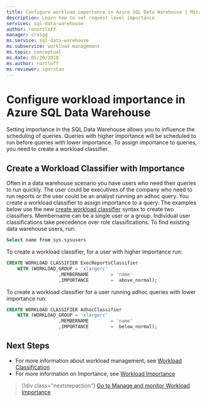 ```yaml
---
title: Configure workload importance in Azure SQL Data Warehouse | Microsoft Docs
description: Learn how to set request level importance
services: sql-data-warehouse
author: ronortloff
manager: craigg
ms.service: sql-data-warehouse
ms.subservice: workload management
ms.topic: conceptual
ms.date: 05/20/2019
ms.author: rortloff
ms.reviewer: igorstan
---
```


# Configure workload importance in Azure SQL Data Warehouse

Setting importance in the SQL Data Warehouse allows you to influence the scheduling of queries. Queries with higher importance will be scheduled to run before queries with lower importance. To assign importance to queries, you need to create a workload classifier.

## Create a Workload Classifier with Importance

Often in a data warehouse scenario you have users who need their queries to run quickly.  The user could be executives of the company who need to run reports or the user could be an analyst running an adhoc query. You create a workload classifier to assign importance to a query.  The examples below use the new [create workload classifier](/sql/t-sql/statements/create-workload-classifier-transact-sql?view=azure-sqldw-latest) syntax to create two classifiers.  Membername can be a single user or a group. Individual user classifications take precedence over role classifications. To find existing data warehouse users, run:

```sql
Select name from sys.sysusers
```

To create a workload classifier, for a user with higher importance run:

```sql
CREATE WORKLOAD CLASSIFIER ExecReportsClassifier  
    WITH (WORKLOAD_GROUP = 'xlargerc'
                   ,MEMBERNAME        = 'name'  
                   ,IMPORTANCE        =  above_normal);  

```

To create a workload classifier for a user running adhoc queries with lower importance run:  

```sql
CREATE WORKLOAD CLASSIFIER AdhocClassifier  
    WITH (WORKLOAD_GROUP = 'xlargerc'
                   ,MEMBERNAME        = 'name'  
                   ,IMPORTANCE        =  below_normal);  
```

## Next Steps
- For more information about workload management, see [Workload Classification](sql-data-warehouse-workload-classification.md)
- For more information on Importance, see [Workload Importance](sql-data-warehouse-workload-importance.md)

> [!div class="nextstepaction"]
> [Go to Manage and monitor Workload Importance ](sql-data-warehouse-how-to-manage-and-monitor-workload-importance.md)
